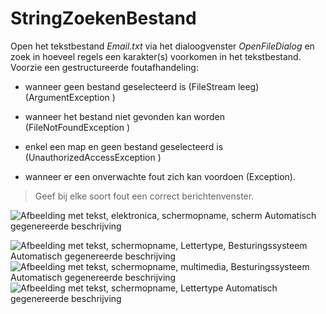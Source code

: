 # StringZoekenBestand

Open het tekstbestand *Email.txt* via het dialoogvenster
*OpenFileDialog* en zoek in hoeveel regels een karakter(s) voorkomen in
het tekstbestand. Voorzie een gestructureerde foutafhandeling:

-   wanneer geen bestand geselecteerd is (FileStream leeg)
    (ArgumentException )

-   wanneer het bestand niet gevonden kan worden (FileNotFoundException
    )

-   enkel een map en geen bestand geselecteerd is
    (UnauthorizedAccessException )

-   wanneer er een onverwachte fout zich kan voordoen (Exception).

> Geef bij elke soort fout een correct berichtenvenster.

![Afbeelding met tekst, elektronica, schermopname, scherm Automatisch
gegenereerde
beschrijving](./media/image1.png)

![Afbeelding met tekst, schermopname, Lettertype, Besturingssysteem
Automatisch gegenereerde
beschrijving](./media/image2.png) ![Afbeelding met tekst, schermopname, multimedia,
Besturingssysteem Automatisch gegenereerde
beschrijving](./media/image3.png)![Afbeelding met tekst, schermopname, Lettertype
Automatisch gegenereerde
beschrijving](./media/image4.png)
